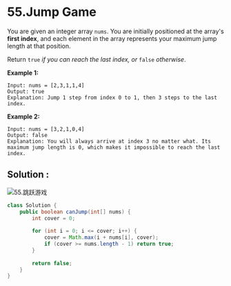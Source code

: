 # 55.Jump Game

You are given an integer array `nums`. You are initially positioned at the array's **first index**, and each element in the array represents your maximum jump length at that position.

Return `true` *if you can reach the last index, or* `false` *otherwise*.

 

**Example 1:**

```
Input: nums = [2,3,1,1,4]
Output: true
Explanation: Jump 1 step from index 0 to 1, then 3 steps to the last index.
```

**Example 2:**

```
Input: nums = [3,2,1,0,4]
Output: false
Explanation: You will always arrive at index 3 no matter what. Its maximum jump length is 0, which makes it impossible to reach the last index.
```

 



## Solution : 

![55.跳跃游戏](https://img-blog.csdnimg.cn/20201124154758229.png)

```java
class Solution {
    public boolean canJump(int[] nums) {
        int cover = 0;
        
        for (int i = 0; i <= cover; i++) {
            cover = Math.max(i + nums[i], cover);
            if (cover >= nums.length - 1) return true;
        }
        
        return false;
    }
}
```

